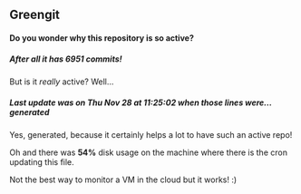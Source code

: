 ## Greengit

#### Do you wonder why this repository is so active?

##### After all it has 6951 commits!

But is it *really* active? Well...

##### Last update was on Thu Nov 28 at 11:25:02 when those lines were... generated

Yes, generated, because it certainly helps a lot to have such an active repo!

Oh and there was **54%** disk usage on the machine
where there is the cron updating this file.

Not the best way to monitor a VM in the cloud but it works! :)
